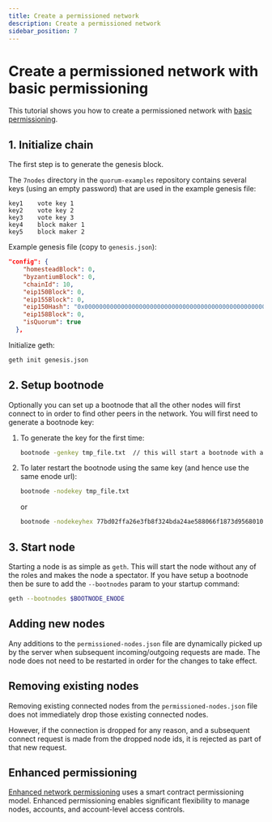 ```yaml
---
title: Create a permissioned network
description: Create a permissioned network
sidebar_position: 7
---
```


# Create a permissioned network with basic permissioning

This tutorial shows you how to create a permissioned network with [basic permissioning](../concepts/permissions-overview.md#basic-network-permissioning).

## 1. Initialize chain

The first step is to generate the genesis block.

The `7nodes` directory in the `quorum-examples` repository contains several keys (using an empty password) that are used in the example genesis file:

```
key1    vote key 1
key2    vote key 2
key3    vote key 3
key4    block maker 1
key5    block maker 2
```

Example genesis file (copy to `genesis.json`):

```json
"config": {
    "homesteadBlock": 0,
    "byzantiumBlock": 0,
    "chainId": 10,
    "eip150Block": 0,
    "eip155Block": 0,
    "eip150Hash": "0x0000000000000000000000000000000000000000000000000000000000000000",
    "eip158Block": 0,
    "isQuorum": true
  },
```

Initialize geth:

```bash
geth init genesis.json
```

## 2. Setup bootnode

Optionally you can set up a bootnode that all the other nodes will first connect to in order to find other peers in the network. You will first need to generate a bootnode key:

1. To generate the key for the first time:

   ```bash
   bootnode -genkey tmp_file.txt  // this will start a bootnode with an enode address and generate a key inside a “tmp_file.txt” file`
   ```

2. To later restart the bootnode using the same key (and hence use the same enode url):

   ```bash
   bootnode -nodekey tmp_file.txt
   ```

   or

   ```bash
   bootnode -nodekeyhex 77bd02ffa26e3fb8f324bda24ae588066f1873d95680104de5bc2db9e7b2e510 // Key from tmp_file.txt
   ```

## 3. Start node

Starting a node is as simple as `geth`. This will start the node without any of the roles and makes the node a spectator. If you have setup a bootnode then be sure to add the `--bootnodes` param to your startup command:

```bash
geth --bootnodes $BOOTNODE_ENODE
```

## Adding new nodes

Any additions to the `permissioned-nodes.json` file are dynamically picked up by the server when subsequent incoming/outgoing requests are made. The node does not need to be restarted in order for the changes to take effect.

## Removing existing nodes

Removing existing connected nodes from the `permissioned-nodes.json` file does not immediately drop those existing connected nodes.

However, if the connection is dropped for any reason, and a subsequent connect request is made from the dropped node ids, it is rejected as part of that new request.

## Enhanced permissioning

[Enhanced network permissioning](../concepts/permissions-overview.md#enhanced-network-permissioning) uses a smart contract permissioning model. Enhanced permissioning enables significant flexibility to manage nodes, accounts, and account-level access controls.
